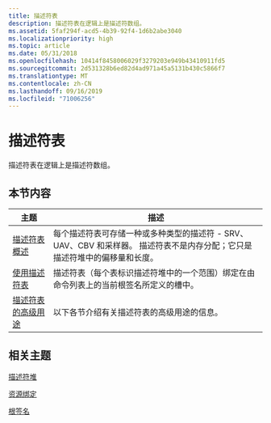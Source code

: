 ```yaml
---
title: 描述符表
description: 描述符表在逻辑上是描述符数组。
ms.assetid: 5faf294f-acd5-4b39-92f4-1d6b2abe3040
ms.localizationpriority: high
ms.topic: article
ms.date: 05/31/2018
ms.openlocfilehash: 10414f8458006029f3279203e949b43410911fd5
ms.sourcegitcommit: 2d531328b6ed82d4ad971a45a5131b430c5866f7
ms.translationtype: MT
ms.contentlocale: zh-CN
ms.lasthandoff: 09/16/2019
ms.locfileid: "71006256"
---
```

# <a name="descriptor-tables"></a>描述符表

描述符表在逻辑上是描述符数组。

## <a name="in-this-section"></a>本节内容



| 主题                                                                                 | 描述                                                                                                                                                                                                             |
|---------------------------------------------------------------------------------------|-------------------------------------------------------------------------------------------------------------------------------------------------------------------------------------------------------------------------|
| [描述符表概述](descriptor-tables-overview.md)<br/>               | 每个描述符表可存储一种或多种类型的描述符 - SRV、UAV、CBV 和采样器。 描述符表不是内存分配；它只是描述符堆中的偏移量和长度。<br/> |
| [使用描述符表](using-descriptor-tables.md)<br/>                     | 描述符表（每个表标识描述符堆中的一个范围）绑定在由命令列表上的当前根签名所定义的槽中。 <br/>                                                               |
| [描述符表的高级用途](advanced-use-of-descriptor-tables.md)<br/> | 以下各节介绍有关描述符表的高级用途的信息。<br/>                                                                                                                      |



 

## <a name="related-topics"></a>相关主题

<dl> <dt>

[描述符堆](descriptor-heaps.md)
</dt> <dt>

[资源绑定](resource-binding.md)
</dt> <dt>

[根签名](root-signatures.md)
</dt> </dl>

 

 





